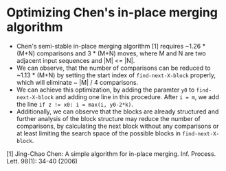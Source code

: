 # Optimizing Chen's in-place merging algorithm

- Chen's semi-stable in-place merging algorithm [1] requires ~1.26 * (M+N) comparisons and 3 * (M+N) moves, where M and N are two adjacent input sequences and |M| <= |N|.
- We can observe, that the number of comparisons can be reduced to ~1.13 * (M+N) by setting the start index of `find-next-X-block` properly, which will eliminate ~ |M| / 4 comparisons.
- We can achieve this optimization, by adding the paramter `y0` to `find-next-X-block` and adding one line in this procedure. After `i = m`, we add the line `if z != x0: i = max(i, y0-2*k)`.
- Additionally, we can observe that the blocks are already structured and further analysis of the block structure may reduce the number of comparisons, by calculating the next block without any comparisons or at least limiting the search space of the possible blocks in `find-next-X-block`.

[1] Jing-Chao Chen: A simple algorithm for in-place merging. Inf. Process. Lett. 98(1): 34-40 (2006)

